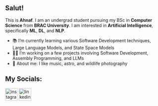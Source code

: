 ## Salut!

This is **Ahnaf**. I am an undergrad student pursuing my BSc in **Computer Science** from **BRAC University**. I am interested in **Artificial Intelligence**, specifically **ML**, **DL**, and 
**NLP**.

- 📚 I’m currently learning various Software Development techniques, Large Language Models, and State Space Models
- 👨‍💻 I’m working on a few projects involving Software Development, Assembly Programming, and LLMs
- 🌟 About me: I like music, astro, and wildlife photography
<!--- 
- 💞️ I’m looking to collaborate on ...
- 📫 How to reach me ...
- 😄 Pronouns: ...


<!---
Ahnaf-kf/Ahnaf-kf is a ✨ special ✨ repository because its `README.md` (this file) appears on your GitHub profile.
You can click the Preview link to take a look at your changes.
--->

## My Socials:
[<img src='https://upload.wikimedia.org/wikipedia/commons/e/e7/Instagram_logo_2016.svg' alt='instagram' height='40'>](https://www.instagram.com/ahnaf___akif/) [<img src='https://upload.wikimedia.org/wikipedia/commons/8/81/LinkedIn_icon.svg' alt='linkedin' height='40'>](https://www.linkedin.com/in/ahnaf-kf/)
<!---
## Languages:
<b>🗣 Spoken:</b>
- 🇧🇩 Bengali - Native
- 🇬🇧 English - Professional
- 🇫🇷 French - Beginner
<b>#️⃣ Tech:</b>
